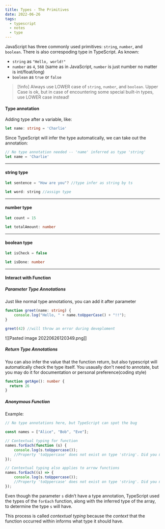 ```yaml
---
title: Types - The Primitives 
date: 2022-06-26
tags:
  - typescript
  - notes
  - type
---
```


JavaScript has three commonly used primitives: `string`, `number`, and `boolean`. There is also correspoding type in TypeScript. As known:
* `string` as `"Hello, world!"`
* `number` as `4`, `568` (same as in JavaScript, `number` is just number no matter is int/float/long)
* `boolean` as `true` or `false`

>[!info]
>Always use LOWER case of `string`, `number`, and `boolean`.
>Upper Case is ok, but in case of encountering some special built-in types, use LOWER case instead!

#### Type annotation

Adding type after a variable, like:
```typescript
let name: string = 'Charlie'
```
Since TypeScript will infer the type automatically, we can take out the annotation:
```typescript
// No type annotation needed -- 'name' inferred as type 'string'
let name = 'Charlie'
`````

---
#### string type
```typescript
let sentence = "How are you"? //type infer as string by ts

let word: string //assign type
```
---
#### number type
```typescript
let count = 15

let totalAmount: number
```
---
#### boolean type
```typescript
let isCheck = false

let isDone: number
```
---
#### Interact with Function

##### Parameter Type Annotations
Just like normal type annotations, you can add it after parameter
```typescript
function greet(name: string) {
	console.log("Hello, " + name.toUpperCase() + "!!");
}

greet(42) //will throw an error during deveploment
```
![[Pasted image 20220626120349.png]]
##### Return Type Annotations
You can also infer the value that the function return, but also typescript will automatically check the type itself. You usaually don't need to annotate, but you may do it for documentation or personal preference(coding style)
```typescript
function getAge(): number {
  return 26
}
```
##### Anonymous Function
Example:
```typescript
// No type annotations here, but TypeScript can spot the bug

const names = ["Alice", "Bob", "Eve"];

// Contextual typing for function
names.forEach(function (s) {
	console.log(s.toUppercase());
	//Property 'toUppercase' does not exist on type 'string'. Did you mean 'toUpperCase'?
});

// Contextual typing also applies to arrow functions
names.forEach((s) => {
	console.log(s.toUppercase());
	//Property 'toUppercase' does not exist on type 'string'. Did you mean 'toUpperCase'?
});
```
Even though the parameter `s` didn’t have a type annotation, TypeScript used the types of the `forEach` function, along with the inferred type of the array, to determine the type `s` will have.

This process is called _contextual typing_ because the _context_ that the function occurred within informs what type it should have.